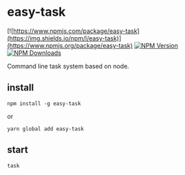 # easy-task

[![https://www.npmjs.com/package/easy-task](https://img.shields.io/npm/l/easy-task)](https://www.npmjs.org/package/easy-task)
[![NPM Version](http://img.shields.io/npm/v/easy-task.svg?style=flat)](https://www.npmjs.org/package/easy-task)
[![NPM Downloads](https://img.shields.io/npm/dm/easy-task.svg?style=flat)](https://npmcharts.com/compare/easy-task?minimal=true)

Command line task system based on node.

## install

`npm install -g easy-task` 

or 

`yarn global add easy-task`

## start

`task`
